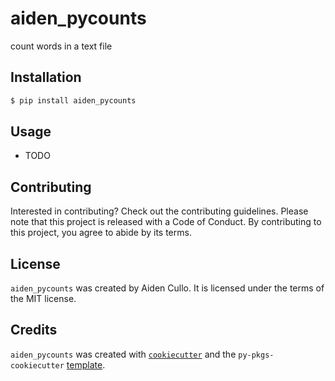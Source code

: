 # aiden_pycounts

count words in a text file

## Installation

```bash
$ pip install aiden_pycounts
```

## Usage

- TODO

## Contributing

Interested in contributing? Check out the contributing guidelines. Please note that this project is released with a Code of Conduct. By contributing to this project, you agree to abide by its terms.

## License

`aiden_pycounts` was created by Aiden Cullo. It is licensed under the terms of the MIT license.

## Credits

`aiden_pycounts` was created with [`cookiecutter`](https://cookiecutter.readthedocs.io/en/latest/) and the `py-pkgs-cookiecutter` [template](https://github.com/py-pkgs/py-pkgs-cookiecutter).
